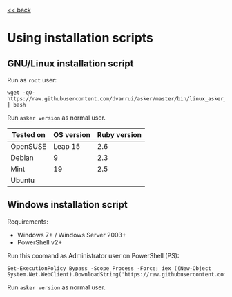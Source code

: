 
[<< back](README.md)

# Using installation scripts

## GNU/Linux installation script

Run as `root` user:
```
wget -qO- https://raw.githubusercontent.com/dvarrui/asker/master/bin/linux_asker_install.sh | bash
```

Run `asker version` as normal user.

| Tested on | OS version | Ruby version |
| --------- | ---------- | ------------ |
| OpenSUSE  | Leap 15    | 2.6          |
| Debian    | 9          | 2.3          |
| Mint      | 19         | 2.5          |
| Ubuntu    |            |              |

## Windows installation script

Requirements:
* Windows 7+ / Windows Server 2003+
* PowerShell v2+

Run this coomand as Administrator user on PowerShell (PS):
```
Set-ExecutionPolicy Bypass -Scope Process -Force; iex ((New-Object System.Net.WebClient).DownloadString('https://raw.githubusercontent.com/dvarrui/asker/master/bin/windows_asker_install.ps1'))
```

Run `asker version` as normal user.
